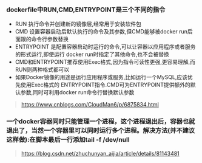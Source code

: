 ### dockerfile中RUN,CMD,ENTRYPOINT是三个不同的指令

* RUN 执行命令并创建新的镜像层,经常用于安装软件包
* CMD 设置容器启动后默认执行的命令及其参数,但CMD能够被docker run后面跟的命令行参数替换
* ENTRYPOINT 是配置容器启动时运行的命令,可以让容器以应用程序或者服务的形式运行,即使运行 docker run时指定了其他命令,也不会被替换
* CMD和ENTRYPOINT推荐使用Exec格式,因为指令可读性更强,更容易理解,而RUN则两种格式都可以
* 如果Docker镜像的用途是运行应用程序或服务,比如运行一个MySQL,应该优先使用Exec格式的 ENTRYPOINT指令.CMD可为ENTRYPOINT提供额外的默认参数,同时可利用docker run命令行替换默认参数

> https://www.cnblogs.com/CloudMan6/p/6875834.html

### 一个docker容器同时只能管理一个进程，这个进程退出后，容器也就退出了，当然一个容器里可以同时运行多个进程。解决方法(并不建议这样做):在脚本最后一行添加tail -f /dev/null

> https://blog.csdn.net/zhuchunyan_aijia/article/details/81143481
